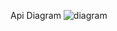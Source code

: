 Api Diagram
![diagram](https://github.com/user-attachments/assets/f9b78d18-e016-4438-974e-265df6b433e7)

